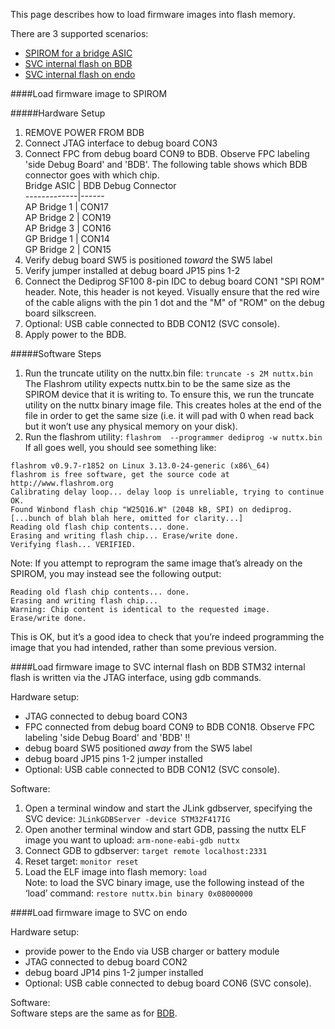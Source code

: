 This page describes how to load firmware images into flash memory.  

There are 3 supported scenarios:
* [SPIROM for a bridge ASIC](Flashing-images#load-firmware-image-to-spirom)
* [SVC internal flash on BDB](Flashing-images#load-firmware-image-to-svc-internal-flash-on-bdb)
* [SVC internal flash on endo](Flashing-images#load-firmware-image-to-svc-on-endo)


####Load firmware image to SPIROM

#####Hardware Setup
1. REMOVE POWER FROM BDB
2. Connect JTAG interface to debug board CON3  
3. Connect FPC from debug board CON9 to BDB. Observe FPC labeling 'side Debug
Board' and 'BDB'. The following table shows which BDB connector goes with which chip.  
Bridge ASIC | BDB Debug Connector  
-------------|------  
AP Bridge 1 | CON17  
AP Bridge 2 | CON19  
AP Bridge 3 | CON16  
GP Bridge 1 | CON14  
GP Bridge 2 | CON15  
4. Verify debug board SW5 is positioned *toward* the SW5 label  
5. Verify jumper installed at debug board JP15 pins 1-2
6. Connect the Dediprog SF100 8-pin IDC to debug board CON1 "SPI ROM" header. Note, this header is not keyed. Visually ensure that the red wire of the cable aligns with the pin 1 dot and the "M" of "ROM" on the debug board silkscreen.
7. Optional: USB cable connected to BDB CON12 (SVC console).  
8. Apply power to the BDB. 

#####Software Steps

1. Run the truncate utility on the nuttx.bin file: `truncate -s 2M nuttx.bin`   
The Flashrom utility expects nuttx.bin to be the same size as the SPIROM device that it is writing to. To ensure this, we run the truncate utility on the nuttx binary image file. This creates holes at the end of the file in order to get the same size (i.e. it will pad with 0 when read back but it won’t use any physical memory on your disk).
2. Run the flashrom utility: `flashrom  --programmer dediprog -w nuttx.bin`  
If all goes well, you should see something like:
```
flashrom v0.9.7-r1852 on Linux 3.13.0-24-generic (x86\_64)
flashrom is free software, get the source code at
http://www.flashrom.org
Calibrating delay loop... delay loop is unreliable, trying to continue
OK.
Found Winbond flash chip "W25Q16.W" (2048 kB, SPI) on dediprog.
[...bunch of blah blah here, omitted for clarity...]
Reading old flash chip contents... done.
Erasing and writing flash chip... Erase/write done.
Verifying flash... VERIFIED.
```
Note: If you attempt to reprogram the same image that’s already on the
SPIROM, you may instead see the following output:
```
Reading old flash chip contents... done.
Erasing and writing flash chip...
Warning: Chip content is identical to the requested image.
Erase/write done.
```
This is OK, but it’s a good idea to check that you’re indeed programming
the image that you had intended, rather than some previous version.



####Load firmware image to SVC internal flash on BDB
STM32 internal flash is written via the JTAG interface, 
using gdb commands.

Hardware setup:
- JTAG connected to debug board CON3  
- FPC connected from debug board CON9 to BDB CON18. Observe FPC labeling 'side Debug
Board' and 'BDB' !!  
- debug board SW5 positioned *away* from the SW5 label  
- debug board JP15 pins 1-2 jumper installed  
- Optional: USB cable connected to BDB CON12 (SVC console).  

Software:  
1. Open a terminal window and start the JLink gdbserver, specifying the SVC device: `JLinkGDBServer -device STM32F417IG`
2.  Open another terminal window and start GDB, passing the nuttx ELF image you want to upload: `arm-none-eabi-gdb nuttx`
3. Connect GDB to gdbserver: `target remote localhost:2331`
4.  Reset target: `monitor reset`
5.  Load the ELF image into flash memory: `load`    
    Note: to load the SVC binary image, use the following instead of the ‘load’ command:
   `restore nuttx.bin binary 0x08000000`


####Load firmware image to SVC on endo

Hardware setup:  
- provide power to the Endo via USB charger or battery module  
- JTAG connected to debug board CON2  
- debug board JP14 pins 1-2 jumper installed  
- Optional: USB cable connected to debug board CON6 (SVC console).  

Software:  
Software steps are the same as for [BDB](Flashing-images#load-firmware-image-to-svc-internal-flash-on-bdb).

